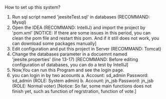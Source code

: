 How to set up this system?
1. Run sql script named 'jeesiteTest.sql' in databases (RECOMMAND: Mysql)
2. Open the IDEA (RECOMMAND: IntelliJ) and import the project by 'pom.xml' [NOTICE: If there are some issues in this period, you can clean the pom file and restart this pom. And if it still does not work, you can download some packages manually]
3. Edit configuration and put this project in Server (RECOMMAND: Tomcat)
4. Change the databases parameter in a docuemnt named 'jeesite.properties' (line 13-17) [RECOMMAND: Before editing configuration of databases, you can do a test by IntelliJ]
5. Now,You can run this Program and see the login page. 
6. you can login in by two acoounts
	a. Account: sd_admin Password: sd_admin (ROLE: System admin)
	b. Account: jn_jsb Password: jn_jsb (ROLE: Normal voter)
[Notice: So far, some main functions does not finish yet, such as function of regrstration, function of vote.]
